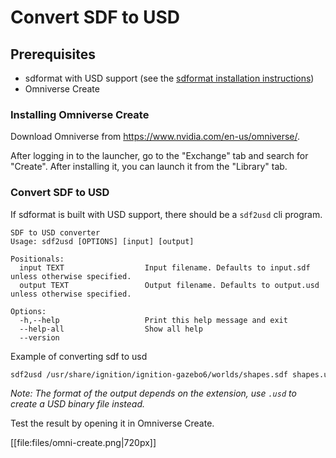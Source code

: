 # Convert SDF to USD

## Prerequisites

* sdformat with USD support (see the [sdformat installation instructions](/tutorials?tut=install&ver=>%3D))
* Omniverse Create

### Installing Omniverse Create

Download Omniverse from https://www.nvidia.com/en-us/omniverse/.

After logging in to the launcher, go to the "Exchange" tab and search for "Create". After installing it, you can launch it from the "Library" tab.

### Convert SDF to USD

If sdformat is built with USD support, there should be a `sdf2usd` cli program.

```
SDF to USD converter
Usage: sdf2usd [OPTIONS] [input] [output]

Positionals:
  input TEXT                  Input filename. Defaults to input.sdf unless otherwise specified.
  output TEXT                 Output filename. Defaults to output.usd unless otherwise specified.

Options:
  -h,--help                   Print this help message and exit
  --help-all                  Show all help
  --version                   
```

Example of converting sdf to usd

```bash
sdf2usd /usr/share/ignition/ignition-gazebo6/worlds/shapes.sdf shapes.usda
```

*Note: The format of the output depends on the extension, use `.usd` to create a USD binary file instead.*

Test the result by opening it in Omniverse Create.

<!--TODO: Bug in sdf2usd? Some shapes are clipping through the plane-->
[[file:files/omni-create.png|720px]]

